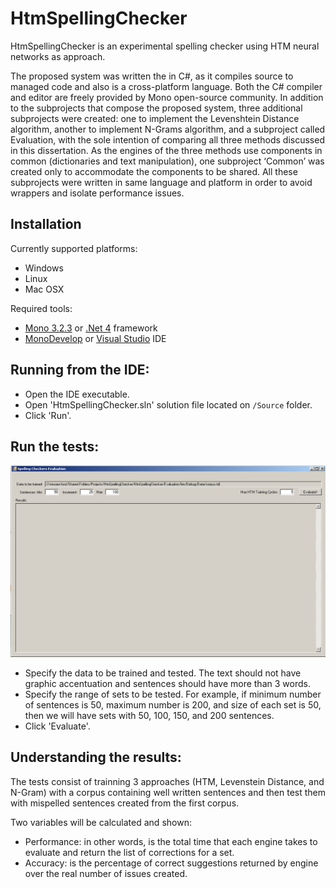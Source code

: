 # HtmSpellingChecker

HtmSpellingChecker is an experimental spelling checker using HTM neural networks as approach.

The proposed system was written the in C#, as it compiles source to managed code and also is a cross-platform language. Both the C# compiler and editor are freely provided by Mono open-source community.
In addition to the subprojects that compose the proposed system, three additional subprojects were created: one to implement the Levenshtein Distance algorithm, another to implement N-Grams algorithm, and a subproject called Evaluation, with the sole intention of comparing all three methods discussed in this dissertation. As the engines of the three methods use components in common (dictionaries and text manipulation), one subproject ‘Common’ was created only to accommodate the components to be shared. All these subprojects were written in same language and platform in order to avoid wrappers and isolate performance issues.

## Installation

Currently supported platforms:
 * Windows
 * Linux
 * Mac OSX

Required tools:
 * [Mono 3.2.3](http://www.mono-project.com) or [.Net 4](http://www.microsoft.com/net) framework
 * [MonoDevelop](http://monodevelop.com/Download) or [Visual Studio](http://www.visualstudio.com/) IDE

## Running from the IDE:

 * Open the IDE executable.
 * Open 'HtmSpellingChecker.sln' solution file located on <code>/Source</code> folder.
 * Click 'Run'.

## Run the tests:

<div align="center">
    <img title="Main Form" src="Doc/MainForm.png"/>
</div>

 * Specify the data to be trained and tested. The text should not have graphic accentuation and sentences should have more than 3 words.
 * Specify the range of sets to be tested. For example, if minimum number of sentences is 50, maximum number is 200, and size of each set is 50, then we will have sets with 50, 100, 150, and 200 sentences.
 * Click 'Evaluate'.

## Understanding the results:

The tests consist of trainning 3 approaches (HTM, Levenstein Distance, and N-Gram) with a corpus containing well written sentences and then test them with mispelled sentences created from the first corpus.

Two variables will be calculated and shown:
 * Performance: in other words, is the total time that each engine takes to evaluate and return the list of corrections for a set.
 * Accuracy: is the percentage of correct suggestions returned by engine over the real number of issues created.
